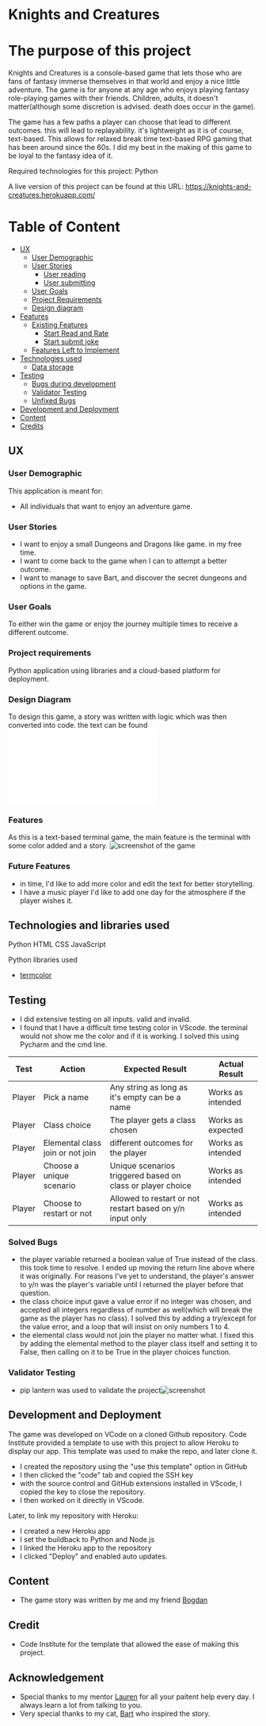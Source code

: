 # Knights and Creatures

# The purpose of this project

Knights and Creatures is a console-based game that lets those who are fans of fantasy immerse themselves in that world and enjoy a nice little adventure.  The game is for anyone at any age who enjoys playing fantasy role-playing games with their friends. Children, adults, it doesn't matter(although some discretion is advised. death does occur in the game).


The game has a few paths a player can choose that lead to different outcomes. this will lead to replayability. it's lightweight as it is of course, text-based. This allows for relaxed break time text-based RPG gaming that has been around since the 60s. I did my best in the making of this game to be loyal to the fantasy idea of it.

Required technologies for this project: Python

A live version of this project can be found at this URL: https://knights-and-creatures.herokuapp.com/

# Table of Content

+ [UX](#ux "UX")
  + [User Demographic](#user-demographic "User Demographic")
  + [User Stories](#user-stories "User Stories")
    + [User reading](#user-reading "User reading")
    + [User submitting](#user-submitting "User submitting")
  + [User Goals](#user-goals "User goals")
  + [Project Requirements](#project-requirements "Project Requirements")
  + [Design diagram](#design-diagram "Design diagram")
+ [Features](#features "Features")
  + [Existing Features](#existing-features "Existing Features")
    + [Start Read and Rate](#start-read-and-rate "Start read and rate")
    + [Start submit joke](#start-submit-joke "Start submit joke")
  + [Features Left to Implement](#features-left-to-implement "Features Left to Implement")
+ [Technologies used](#technologies-used "Technologies used")
  + [Data storage](#data-storage "Data Storage")
+ [Testing](#testing "Testing")
  + [Bugs during development](#bugs-during-development "Bugs during development")
  + [Validator Testing](#validator-testing "Validator Testing")
  + [Unfixed Bugs](#unfixed-bugs "Unfixed Bugs")
+ [Development and Deployment](#development-and-deployment "Development and Deployment")
+ [Content](#content "Content")
+ [Credits](#credits "Credits")

## UX

### User Demographic

This application is meant for:

 - All individuals that want to enjoy an adventure game.

 ### User Stories

 - I want to enjoy a small Dungeons and Dragons like game. in my free time.
 - I want to come back to the game when I can to attempt a better outcome. 
 - I want to manage to save Bart, and discover the secret dungeons and options in the game. 

 ### User Goals

 To either win the game or enjoy the journey multiple times to receive a different outcome. 

 ### Project requirements

 Python application using libraries and a cloud-based platform for deployment.

 ### Design Diagram

 To design this game, a story was written with logic which was then converted into code. the text can be found![here.](/assests/text/FindBartholomew.txt) 

 ### Features
 As this is a text-based terminal game, the main feature is the terminal with some color added and a story.  ![screenshot of the game](/assets/images/terminal.jpg)
 ### Future Features
 - in time, I'd like to add more color and edit the text for better storytelling.
 - I have a music player I'd like to add one day for the atmosphere if the player wishes it.
 ## Technologies and libraries used

 Python
 HTML
 CSS
 JavaScript 

Python libraries used

- [termcolor](https://pypi.org/project/termcolor/)


## Testing
- I did extensive testing on all inputs. valid and invalid.
- I found that I have a difficult time testing color in VScode. the terminal would not show me the color and if it is working. I solved this using Pycharm and the cmd line.


**Test** | **Action** | **Expected Result** | **Actual Result**
-------- | ------------------- | ------------------- | -----------------
Player | Pick a name | Any string as long as it's empty can be a name | Works as intended
Player | Class choice| The player gets a class chosen | Works as expected
Player | Elemental class join or not join | different outcomes for the player | Works as intended
Player | Choose a unique scenario| Unique scenarios triggered based on class or player choice| Works as intended
Player | Choose to restart or not| Allowed to restart or not restart based on y/n input only| Works as intended

### Solved Bugs 
- the player variable returned a boolean value of True instead of the class. this took time to resolve. I ended up moving the return line above where it was originally. For reasons I've yet to understand, the player's answer to y/n was the player's variable until I returned the player before that question.
- the class choice input gave a value error if no integer was chosen, and accepted all integers regardless of number as well(which will break the game as the player has no class). I solved this by adding a try/except for the value error, and a loop that will insist on only numbers 1 to 4.
- the elemental class would not join the player no matter what. I fixed this by adding the elemental method to the player class itself and setting it to False, then calling on it to be True in the player choices function.

### Validator Testing 
 - pip lantern was used to validate the project![screenshot](/assets/images/linter_test.jpg) 

## Development and Deployment
The game was developed on VCode on a cloned Github repository.
Code Institute provided a template to use with this project to allow Heroku to display our app.
This template was used to make the repo, and later clone it. 
 - I created the repository using the "use this template" option in GitHub
 - I then clicked the "code" tab and copied the SSH key 
 - with the source control and GitHub extensions installed in VScode, I copied the key to close the repository.
 - I then worked on it directly in VScode.

 Later, to link my repository with Heroku:

 - I created a new Heroku app
 - I set the buildback to Python and Node.js
 - I linked the Heroku app to the repository
 - I clicked "Deploy" and enabled auto updates.



## Content
- The game story was written by me and my friend [Bogdan](https://www.linkedin.com/in/bogdan-paul-paduraru-b49b8998/)

## Credit 
 - Code Institute for the template that allowed the ease of making this project. 


## Acknowledgement
- Special thanks to my mentor [Lauren](https://www.linkedin.com/in/lauren-nicole-popich/) for all your paitent help every day. I always learn a lot from talking to you.
- Very special thanks to my cat, [Bart](https://www.instagram.com/bartieletsgoparty/) who inspired the story.
